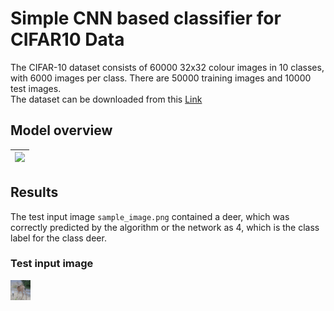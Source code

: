 # Simple CNN based classifier for CIFAR10 Data  
The CIFAR-10 dataset consists of 60000 32x32 colour images in 10 classes, with 6000 images per class. There are 50000 training images and 10000 test images.  
The dataset can be downloaded from this [Link](https://www.cs.toronto.edu/~kriz/cifar.html)  
## Model overview  
| ![](assets/sample_image.png) |
|:--:| 

## Results  
The test input image `sample_image.png` contained a deer, which was correctly predicted by the algorithm or the network as 4, which is the class label for the class deer.  
### Test input image  
<img src="sample_image.png" width="32">
